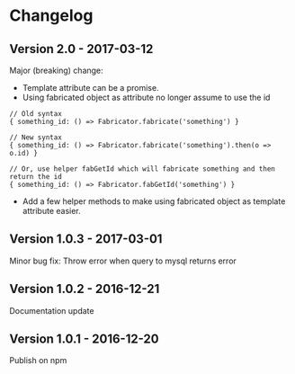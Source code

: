 # Changelog

## Version 2.0 - 2017-03-12

Major (breaking) change:

* Template attribute can be a promise.
* Using fabricated object as attribute no longer assume to use the id
```
// Old syntax
{ something_id: () => Fabricator.fabricate('something') }

// New syntax
{ something_id: () => Fabricator.fabricate('something').then(o => o.id) }

// Or, use helper fabGetId which will fabricate something and then return the id
{ something_id: () => Fabricator.fabGetId('something') }
```

* Add a few helper methods to make using fabricated object as template attribute easier.

## Version 1.0.3 - 2017-03-01

Minor bug fix: Throw error when query to mysql returns error

## Version 1.0.2 - 2016-12-21

Documentation update

## Version 1.0.1 - 2016-12-20

Publish on npm